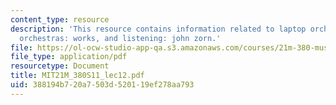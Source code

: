 ```yaml
---
content_type: resource
description: 'This resource contains information related to laptop orchestras, laptop
  orchestras: works, and listening: john zorn.'
file: https://ol-ocw-studio-app-qa.s3.amazonaws.com/courses/21m-380-music-and-technology-live-electronics-performance-practices-spring-2011/388194b720a7503d520119ef278aa793_MIT21M_380S11_lec12.pdf
file_type: application/pdf
resourcetype: Document
title: MIT21M_380S11_lec12.pdf
uid: 388194b7-20a7-503d-5201-19ef278aa793
---
```

